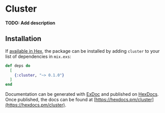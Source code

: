 # Cluster

**TODO: Add description**

## Installation

If [available in Hex](https://hex.pm/docs/publish), the package can be installed
by adding `cluster` to your list of dependencies in `mix.exs`:

```elixir
def deps do
  [
    {:cluster, "~> 0.1.0"}
  ]
end
```

Documentation can be generated with [ExDoc](https://github.com/elixir-lang/ex_doc)
and published on [HexDocs](https://hexdocs.pm). Once published, the docs can
be found at [https://hexdocs.pm/cluster](https://hexdocs.pm/cluster).

